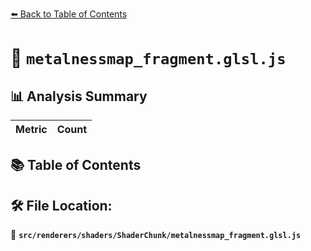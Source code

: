 [⬅️ Back to Table of Contents](../../../../index.md)

# 📄 `metalnessmap_fragment.glsl.js`

## 📊 Analysis Summary

| Metric | Count |
|--------|-------|

## 📚 Table of Contents


## 🛠️ File Location:
📂 **`src/renderers/shaders/ShaderChunk/metalnessmap_fragment.glsl.js`**